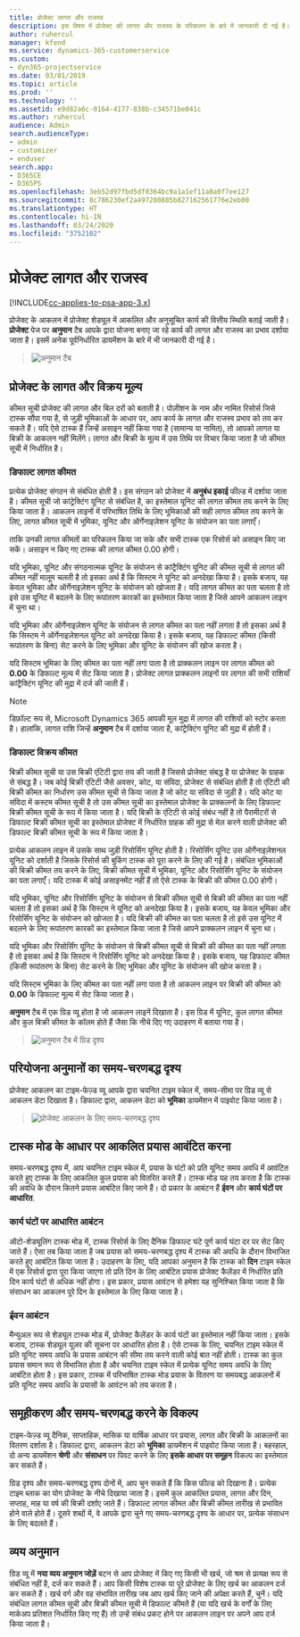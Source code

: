 ```yaml
---
title: प्रोजेक्ट लागत और राजस्व
description: इस विषय में प्रोजेक्ट की लागत और राजस्व के परिकलन के बारे में जानकारी दी गई है।
author: ruhercul
manager: kfend
ms.service: dynamics-365-customerservice
ms.custom:
- dyn365-projectservice
ms.date: 03/01/2019
ms.topic: article
ms.prod: ''
ms.technology: ''
ms.assetid: e9d82a6c-0164-4177-838b-c34571be041c
ms.author: ruhercul
audience: Admin
search.audienceType:
- admin
- customizer
- enduser
search.app:
- D365CE
- D365PS
ms.openlocfilehash: 3eb52d97fbd5df0364bc9a1a1ef11a0a0f7ee127
ms.sourcegitcommit: 8c786230ef2a497280885b827162561776e2eb00
ms.translationtype: HT
ms.contentlocale: hi-IN
ms.lasthandoff: 03/24/2020
ms.locfileid: "3752102"
---
```

# <a name="project-costs-and-revenue"></a>प्रोजेक्ट लागत और राजस्व

[!INCLUDE[cc-applies-to-psa-app-3.x](../includes/cc-applies-to-psa-app-3x.md)]

प्रोजेक्ट के आकलन में प्रोजेक्ट शेड्यूल में आकलित और अनुसूचित कार्य की वित्तीय स्थिति बताई जाती है। **प्रोजेक्ट** पेज पर **अनुमान** टैब आपके द्वारा योजना बनाए जा रहे कार्य की लागत और राजस्व का प्रभाव दर्शाया जाता है। इसमें अनेक पूर्वनिर्धारित डायमेंशन के बारे में भी जानकारी दी गई है। 

> ![अनुमान टैब](media/project-5.png)

## <a name="cost-and-sales-values-of-the-project"></a>प्रोजेक्ट के लागत और विक्रय मूल्य

कीमत सूची प्रोजेक्ट की लागत और बिल दरों को बताती है। पोज़ीशन के नाम और नामित रिसोर्स जिसे टास्क सौंपा गया है, से जुड़ी भूमिकाओं के आधार पर, आप कार्य के लागत और राजस्व प्रभाव को तय कर सकते हैं। यदि ऐसे टास्क हैं जिन्हें असाइन नहीं किया गया है (सामान्य या नामित), तो आपको लागत या बिक्री के आकलन नहीं मिलेंगे। लागत और बिक्री के मूल्य में उस तिथि पर विचार किया जाता है जो कीमत सूची में निर्धारित है।

### <a name="default-cost-price"></a>डिफाल्ट लागत कीमत  

प्रत्येक प्रोजेक्ट संगठन से संबंधित होती है। इस संगठन को प्रोजेक्ट में **अनुबंध इकाई** फील्ड में दर्शाया जाता है। कीमत सूची जो कांट्रेक्टिंग यूनिट से संबंधित है, का इस्तेमाल यूनिट की लागत कीमत तय करने के लिए किया जाता है। आकलन लाइनों में परिभाषित तिथि के लिए भूमिकाओं की सही लागत कीमत तय करने के लिए, लागत कीमत सूची में भूमिका, यूनिट और ऑर्गेनाइज़ेशन यूनिट के संयोजन का पता लगाएँ। 

ताकि उनकी लागत कीमतों का परिकलन किया जा सके और सभी टास्क एक रिसोर्स को असाइन किए जा सकें। असाइन न किए गए टास्क की लागत कीमत 0.00 होगी।

यदि भूमिका, यूनिट और संगठनात्मक यूनिट के संयोजन से कांट्रैक्टिंग यूनिट की कीमत सूची से लागत की कीमत नहीं मालूम चलती है तो इसका अर्थ है कि सिस्टम ने यूनिट को अनदेखा किया है। इसके बजाय, यह केवल भूमिका और ऑर्गेनाइज़ेशन यूनिट के संयोजन को खोजता है। यदि लागत कीमत का पता चलता है तो इसे उस यूनिट में बदलने के लिए रूपांतरण कारकों का इस्तेमाल किया जाता है जिसे आपने आकलन लाइन में चुना था।

यदि भूमिका और ऑर्गेनाइज़ेशन यूनिट के संयोजन से लागत कीमत का पता नहीं लगता है तो इसका अर्थ है कि सिस्टम ने ऑर्गेनाइज़ेशनल यूनिट को अनदेखा किया है। इसके बजाय, यह डिफाल्ट कीमत (किसी रूपांतरण के बिना) सेट करने के लिए भूमिका और यूनिट के संयोजन की खोज करता है।

यदि सिस्टम भूमिका के लिए कीमत का पता नहीं लगा पाता है तो प्राक्कलन लाइन पर लागत कीमत को **0.00** के डिफाल्ट मूल्य में सेट किया जाता है। प्रोजेक्ट लागत प्राक्कलन लाइनों पर लागत की सभी राशियाँ कांट्रैक्टिंग यूनिट की मुद्रा में दर्ज की जाती हैं।

> [!NOTE]
> डिफ़ॉल्ट रूप से, Microsoft Dynamics 365 आपकी मूल मुद्रा में लागत की राशियों को स्टोर करता है। हालांकि, लागत राशि जिन्हें **अनुमान** टैब में दर्शाया जाता है, कांट्रैक्टिंग यूनिट की मुद्रा में होती हैं।  

### <a name="default-sales-price"></a>डिफाल्ट विक्रय कीमत 

बिक्री कीमत सूची या उस बिक्री एंटिटी द्वारा तय की जाती है जिससे प्रोजेक्ट संबद्ध है या प्रोजेक्ट के ग्राहक से संबद्ध है। जब कोई बिक्री एंटिटी जैसे अवसर, कोट, या संविदा, प्रोजेक्ट से संबंधित होती है तो एंटिटी की बिक्री कीमत का निर्धारण उस कीमत सूची से किया जाता है जो कोट या संविदा से जुड़ी है। यदि कोट या संविदा में कस्टम कीमत सूची है तो उस कीमत सूची का इस्तेमाल प्रोजेक्ट के प्राक्कलनों के लिए डिफाल्ट बिक्री कीमत सूची के रूप में किया जाता है। यदि बिक्री के एंटिटी से कोई संबंध नहीं है तो पैरामीटरों से डिफाल्ट बिक्री कीमत सूची का इस्तेमाल प्रोजेक्ट में निर्धारित ग्राहक की मुद्रा से मेल करने वाली प्रोजेक्ट की डिफाल्ट बिक्री कीमत सूची के रूप में किया जाता है।

प्रत्येक आकलन लाइन में उसके साथ जुड़ी रिसोर्सिग यूनिट होती है। रिसोर्सिंग यूनिट उस ऑर्गेनाइज़ेशनल यूनिट को दर्शाती है जिसके रिसोर्स की बुकिंग टास्क को पूरा करने के लिए की गई है। संबंधित भूमिकाओं की बिक्री कीमत तय करने के लिए, बिक्री कीमत सूची में भूमिका, यूनिट और रिसोर्सिंग यूनिट के संयोजन का पता लगाएँ। यदि टास्क में कोई असाइनमेंट नहीं हैं तो ऐसे टास्क के बिक्री की कीमत 0.00 होगी।

यदि भूमिका, यूनिट और रिसोर्सिंग यूनिट के संयोजन से बिक्री कीमत सूची से बिक्री की कीमत का पता नहीं चलता है तो इसका अर्थ है कि सिस्टम ने यूनिट को अनदेखा किया है। इसके बजाय, यह केवल भूमिका और रिसोर्सिंग यूनिट के संयोजन को खोजता है। यदि बिक्री की कीमत का पता चलता है तो इसे उस यूनिट में बदलने के लिए रूपांतरण कारकों का इस्तेमाल किया जाता है जिसे आपने प्राक्कलन लाइन में चुना था। 

यदि भूमिका और रिसोर्सिंग यूनिट के संयोजन से बिक्री कीमत सूची से बिक्री की कीमत का पता नहीं लगता है तो इसका अर्थ है कि सिस्टम ने रिसोर्सिंग यूनिट को अनदेखा किया है। इसके बजाय, यह डिफाल्ट कीमत (किसी रूपांतरण के बिना) सेट करने के लिए भूमिका और यूनिट के संयोजन की खोज करता है।

यदि सिस्टम भूमिका के लिए कीमत का पता नहीं लगा पाता है तो आकलन लाइन पर बिक्री की कीमत को **0.00** के डिफाल्ट मूल्य में सेट किया जाता है।

**अनुमान** टैब में एक ग्रिड व्यू होता है जो आकलन लाइनें दिखाता है। इस ग्रिड में यूनिट, कुल लागत कीमत और कुल बिक्री कीमत के कॉलम होते हैं जैसा कि नीचे दिए गए उदाहरण में बताया गया है। 

> ![अनुमान टैब में ग्रिड दृश्य](media/project-6.png)

## <a name="time-phased-view-of-project-estimates"></a>परियोजना अनुमानों का समय-चरणबद्ध दृश्य

प्रोजेक्ट आकलन का टाइम-फेज़्ड व्यू आपके द्वारा चयनित टाइम स्केल में, समय-सीमा पर ग्रिड व्यू से आकलन डेटा दिखाता है। डिफाल्ट द्वारा, आकलन डेटा को **भूमिका** डायमेंशन में पाइवोट किया जाता है।

> ![प्रोजेक्ट आकलन के लिए समय-चरणबद्ध दृश्य](media/project-7.png)

## <a name="allocating-estimated-effort-based-on-the-task-mode"></a>टास्क मोड के आधार पर आकलित प्रयास आवंटित करना

समय-चरणबद्ध दृश्य में, आप चयनित टाइम स्केल में, प्रयास के घंटों को प्रति यूनिट समय अवधि में आवंटित करते हुए टास्क के लिए आकलित कुल प्रयास को वितरित करते हैं। टास्क मोड यह तय करता है कि टास्क की अवधि के दौरान कितने प्रयास आबंटित किए जाने हैं। दो प्रकार के आबंटन हैं **ईवन** और **कार्य घंटों पर आधारित**.

### <a name="work-hours-based-allocation"></a>कार्य घंटों पर आधारित आबंटन
 
ऑटो-शेड्यूलिंग टास्क मोड में, टास्क रिसोर्स के लिए दैनिक डिफाल्ट घंटे पूर्ण कार्य घंटा दर पर सेट किए जाते हैं। ऐसा तब किया जाता है जब प्रयास को समय-चरणबद्ध दृश्य में टास्क की अवधि के दौरान विभाजित करते हुए आबंटित किया जाता है। उदाहरण के लिए, यदि आपका अनुमान है कि टास्क को **दिन** टाइम स्केल में एक रिसोर्स द्वारा पूरा किया जाएगा तो प्रति दिन के लिए आबंटित प्रयास प्रोजेक्ट कैलेंडर में निर्धारित प्रति दिन कार्य घंटों से अधिक नहीं होगा। इस प्रकार, प्रयास आवंटन से हमेशा यह सुनिश्चित किया जाता है कि संसाधन का आकलन पूरे दिन के इस्तेमाल के लिए किया जाता है।

### <a name="even-allocation"></a>ईवन आबंटन

मैन्युअल रूप से शेड्यूल टास्क मोड में, प्रोजेक्ट कैलेंडर के कार्य घंटों का इस्तेमाल नहीं किया जाता। इसके बजाय, टास्क शेड्यूल यूज़र की सूचना पर आधारित होता है। ऐसे टास्क के लिए, चयनित टाइम स्केल में प्रति यूनिट समय अवधि के प्रयास आबंटन की सीमा तय करने वाली कोई बात नहीं होती। टास्क का कुल प्रयास समान रूप से विभाजित होता है और चयनित टाइम स्केल में प्रत्येक यूनिट समय अवधि के लिए आबंटित होता है। इस प्रकार, टास्क में परिभाषित टास्क मोड प्रयास के वितरण या समयबद्ध आकलनों में प्रति यूनिट समय अवधि के प्रयासों के आवंटन को तय करता है।

## <a name="grouping-and-time-phasing-options"></a>समूहीकरण और समय-चरणबद्ध करने के विकल्प

टाइम-फेज़्ड व्यू दैनिक, साप्ताहिक, मासिक या वार्षिक आधार पर प्रयास, लागत और बिक्री के आकलनों का वितरण दर्शाता है। डिफाल्ट द्वारा, आकलन डेटा को **भूमिका** डायमेंशन में पाइवोट किया जाता है। बहरहाल, दो अन्य डायमेंशन **श्रेणी** और **संसाधन** पर पिवट करने के लिए **इसके आधार पर समूहन** विकल्प का इस्तेमाल कर सकते हैं।

ग्रिड दृश्य और समय-चरणबद्ध दृश्य दोनों में, आप चुन सकते हैं कि किस फील्ड को दिखाना है। प्रत्येक टाइम ब्लाक का योग प्रोजेक्ट के नीचे दिखाया जाता है। इसमें कुल आकलित प्रयास, लागत और दिन, सप्ताह, माह या वर्ष की बिक्री दर्शाए जाते हैं। डिफाल्ट लागत कीमत और बिक्री कीमत तारीख से प्रभावित होने वाले होते हैं। दूसरे शब्दों में, वे आपके द्वारा चुने गए समय-चरणबद्ध दृश्य के आधार पर, प्रत्येक संसाधन के लिए बदलते हैं।

## <a name="expense-estimates"></a>व्यय अनुमान

ग्रिड व्यू में **नया व्यय अनुमान जोड़ें** बटन से आप प्रोजेक्ट में किए गए किसी भी खर्च, जो श्रम से प्रत्यक्ष रूप से संबंधित नहीं है, दर्ज कर सकते हैं। आप किसी विशेष टास्क या पूरे प्रोजेक्ट के लिए खर्च का आकलन दर्ज कर सकते हैं। खर्च वर्ग और वह संभावित तारीख जब आप खर्च किए जाने की अपेक्षा करते हैं, चुनें। यदि संबंधित लागत कीमत सूची और बिक्री कीमत सूची में डिफाल्ट कीमतें हैं (या यदि खर्च के वर्गों के लिए मार्कअप प्रतिशत निर्धारित किए गए हैं) तो उन्हें संबंध प्रकट होने पर आकलन लाइन पर अपने आप दर्ज किया जाता है।
